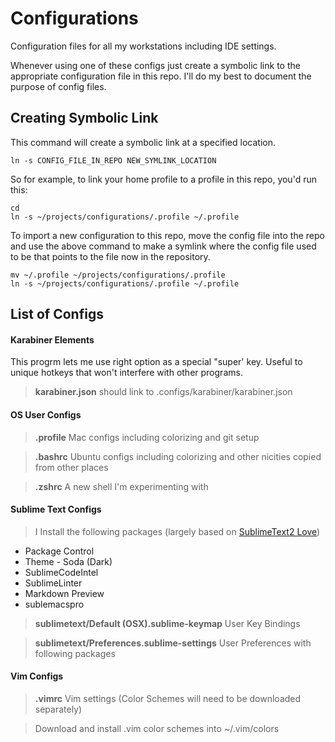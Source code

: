 Configurations
==============

Configuration files for all my workstations including IDE settings.

Whenever using one of these configs just create a symbolic link to the appropriate
configuration file in this repo. I'll do my best to document the purpose of config files.

## Creating Symbolic Link
This command will create a symbolic link at a specified location.

    ln -s CONFIG_FILE_IN_REPO NEW_SYMLINK_LOCATION

So for example, to link your home profile to a profile in this repo, you'd run this:

    cd
    ln -s ~/projects/configurations/.profile ~/.profile

To import a new configuration to this repo, move the config file into the repo and use
the above command to make a symlink where the config file used to be that points
to the file now in the repository.


    mv ~/.profile ~/projects/configurations/.profile
    ln -s ~/projects/configurations/.profile ~/.profile



## List of Configs

#### Karabiner Elements

This progrm lets me use right option as a special "super' key. Useful to unique hotkeys that won't interfere with other programs.

> **karabiner.json** should link to .configs/karabiner/karabiner.json

#### OS User Configs

> **.profile** Mac configs including colorizing and git setup

> **.bashrc** Ubuntu configs including colorizing and other nicities copied from other places

> **.zshrc** A new shell I'm experimenting with

#### Sublime Text Configs

> I Install the following packages (largely based on [SublimeText2 Love](http://kennethreitz.org/sublime-text-2-love/))
* Package Control
* Theme - Soda (Dark)
* SublimeCodeIntel
* SublimeLinter
* Markdown Preview
* sublemacspro

> **sublimetext/Default (OSX).sublime-keymap** User Key Bindings

> **sublimetext/Preferences.sublime-settings** User Preferences with following packages

#### Vim Configs

> **.vimrc** Vim settings (Color Schemes will need to be downloaded separately)

> Download and install .vim color schemes into ~/.vim/colors

